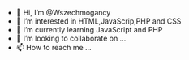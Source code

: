 - 👋 Hi, I’m @Wszechmogancy
- 👀 I’m interested in HTML,JavaScrip,PHP and CSS
- 🌱 I’m currently learning JavaScript and PHP
- 💞️ I’m looking to collaborate on ...
- 📫 How to reach me ...

<!---
Wszechmogancy/Wszechmogancy is a ✨ special ✨ repository because its `README.md` (this file) appears on your GitHub profile.
You can click the Preview link to take a look at your changes.
--->
